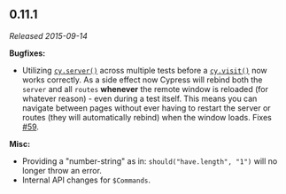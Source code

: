 ## 0.11.1

_Released 2015-09-14_

**Bugfixes:**

- Utilizing [`cy.server()`](/api/commands/server) across multiple tests before a
  [`cy.visit()`](/api/commands/visit) now works correctly. As a side effect now
  Cypress will rebind both the `server` and all `routes` **whenever** the remote
  window is reloaded (for whatever reason) - even during a test itself. This
  means you can navigate between pages without ever having to restart the server
  or routes (they will automatically rebind) when the window loads. Fixes
  [#59](https://github.com/cypress-io/cypress/issues/59).

**Misc:**

- Providing a "number-string" as in: `should("have.length", "1")` will no longer
  throw an error.
- Internal API changes for `$Commands`.
